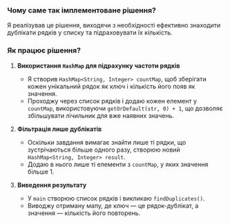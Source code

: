 ### Чому саме так імплементоване рішення?

Я реалізував це рішення, виходячи з необхідності ефективно знаходити дублікати рядків у списку та підраховувати їх кількість.

### Як працює рішення?

1. **Використання `HashMap` для підрахунку частоти рядків**  
   - Я створив `HashMap<String, Integer> countMap`, щоб зберігати кожен унікальний рядок як ключ і кількість його появ як значення.  
   - Проходжу через список рядків і додаю кожен елемент у `countMap`, використовуючи `getOrDefault(str, 0) + 1`, що дозволяє збільшувати лічильник для вже наявних значень.

2. **Фільтрація лише дублікатів**  
   - Оскільки завдання вимагає знайти лише ті рядки, що зустрічаються більше одного разу, створюю новий `HashMap<String, Integer> result`.  
   - Додаю в нього лише ті елементи з `countMap`, у яких значення більше 1.

3. **Виведення результату**  
   - У `main` створюю список рядків і викликаю `findDuplicates()`.  
   - Виводжу отриману мапу, де ключ — це рядок-дублікат, а значення — кількість його повторень.
